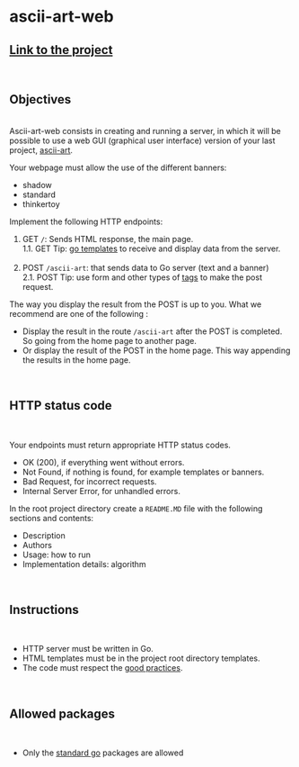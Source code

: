 # ascii-art-web
## [Link to the project](https://01.alem.school/intra/alem/div-01/ascii-art-web?event=621)
<br>

## Objectives

<br>
Ascii-art-web consists in creating and running a server, in which it will be possible to use a web GUI (graphical user interface) version of your last project, <u><a href="https://01.alem.school/git/root/public/src/branch/master/subjects/ascii-art">ascii-art</a></u>.

Your webpage must allow the use of the different banners:
<ul>
    <li>shadow</li>
    <li>standard</li>
    <li>thinkertoy</li>
</ul>

Implement the following HTTP endpoints:

<ol>
<li>GET <code>/</code>: Sends HTML response, the main page.<br>
1.1. GET Tip: <u><a href="https://pkg.go.dev/html/template">go templates</a></u> to receive and display data from the server.</li>
<br>
<li>POST <code>/ascii-art</code>: that sends data to Go server (text and a banner)<br>
2.1. POST Tip: use form and other types of <u><a href="https://developer.mozilla.org/en-US/docs/Web/HTML/Element">tags</a></u> to make the post request.</li>
</ol>

The way you display the result from the POST is up to you. What we recommend are one of the following :
<ul>
    <li>Display the result in the route <code>/ascii-art</code> after the POST is completed. So going from the home page to another page.</li>
    <li>Or display the result of the POST in the home page. This way appending the results in the home page.</li>
</ul>
<br>

## HTTP status code

<br>



Your endpoints must return appropriate HTTP status codes.
<ul>
    <li>OK (200), if everything went without errors.</li>
    <li>Not Found, if nothing is found, for example templates or banners.</li>
    <li>Bad Request, for incorrect requests.</li>
    <li>Internal Server Error, for unhandled errors.</li>
</ul>


In the root project directory create a <code>README.MD</code> file with the following sections and contents:
<ul>
    <li>Description</li>
    <li>Authors</li>
    <li>Usage: how to run</li>
    <li>Implementation details: algorithm</li>
</ul>
<br>

## Instructions

<br>

<ul>
<li>HTTP server must be written in Go.</li>
<li>HTML templates must be in the project root directory templates.</li>
<li>The code must respect the <u><a href="https://01.alem.school/git/root/public/src/branch/master/subjects/good-practices/README.md">good practices</a></u>.</li>
</ul>

<br>

## Allowed packages

<br>

<ul>
<li>
Only the 
<u><a href="https://pkg.go.dev/std">standard go</a></u>
packages are allowed
</li>
</ul>

<br>
